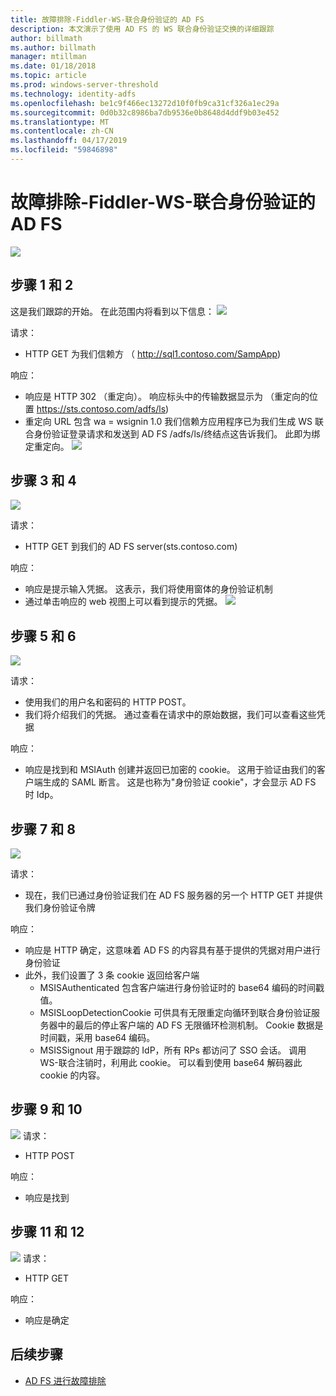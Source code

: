 ```yaml
---
title: 故障排除-Fiddler-WS-联合身份验证的 AD FS
description: 本文演示了使用 AD FS 的 WS 联合身份验证交换的详细跟踪
author: billmath
ms.author: billmath
manager: mtillman
ms.date: 01/18/2018
ms.topic: article
ms.prod: windows-server-threshold
ms.technology: identity-adfs
ms.openlocfilehash: be1c9f466ec13272d10f0fb9ca31cf326a1ec29a
ms.sourcegitcommit: 0d0b32c8986ba7db9536e0b8648d4ddf9b03e452
ms.translationtype: MT
ms.contentlocale: zh-CN
ms.lasthandoff: 04/17/2019
ms.locfileid: "59846898"
---
```

# <a name="ad-fs-troubleshooting---fiddler---ws-federation"></a>故障排除-Fiddler-WS-联合身份验证的 AD FS
![](media/ad-fs-tshoot-fiddler-ws-fed/fiddler9.png)

## <a name="step-1-and-2"></a>步骤 1 和 2
这是我们跟踪的开始。  在此范围内将看到以下信息： ![](media/ad-fs-tshoot-fiddler-ws-fed/fiddler1.png)

请求：

- HTTP GET 为我们信赖方 （ http://sql1.contoso.com/SampApp)

响应：

- 响应是 HTTP 302 （重定向）。  响应标头中的传输数据显示为 （重定向的位置 https://sts.contoso.com/adfs/ls)
- 重定向 URL 包含 wa = wsignin 1.0 我们信赖方应用程序已为我们生成 WS 联合身份验证登录请求和发送到 AD FS /adfs/ls/终结点这告诉我们。  此即为绑定重定向。
![](media/ad-fs-tshoot-fiddler-ws-fed/fiddler2.png)

## <a name="step-3-and-4"></a>步骤 3 和 4

![](media/ad-fs-tshoot-fiddler-ws-fed/fiddler3.png)

请求：

- HTTP GET 到我们的 AD FS server(sts.contoso.com)

响应：

- 响应是提示输入凭据。  这表示，我们将使用窗体的身份验证机制
- 通过单击响应的 web 视图上可以看到提示的凭据。
![](media/ad-fs-tshoot-fiddler-ws-fed/fiddler6.png)

## <a name="step-5-and-6"></a>步骤 5 和 6

![](media/ad-fs-tshoot-fiddler-ws-fed/fiddler4.png)

请求：

- 使用我们的用户名和密码的 HTTP POST。  
- 我们将介绍我们的凭据。  通过查看在请求中的原始数据，我们可以查看这些凭据

响应：

- 响应是找到和 MSIAuth 创建并返回已加密的 cookie。  这用于验证由我们的客户端生成的 SAML 断言。  这是也称为"身份验证 cookie"，才会显示 AD FS 时 Idp。


## <a name="step-7-and-8"></a>步骤 7 和 8
![](media/ad-fs-tshoot-fiddler-ws-fed/fiddler5.png)

请求：

- 现在，我们已通过身份验证我们在 AD FS 服务器的另一个 HTTP GET 并提供我们身份验证令牌

响应：

- 响应是 HTTP 确定，这意味着 AD FS 的内容具有基于提供的凭据对用户进行身份验证
- 此外，我们设置了 3 条 cookie 返回给客户端
    - MSISAuthenticated 包含客户端进行身份验证时的 base64 编码的时间戳值。
    - MSISLoopDetectionCookie 可供具有无限重定向循环到联合身份验证服务器中的最后的停止客户端的 AD FS 无限循环检测机制。 Cookie 数据是时间戳，采用 base64 编码。
    - MSISSignout 用于跟踪的 IdP，所有 RPs 都访问了 SSO 会话。 调用 WS-联合注销时，利用此 cookie。 可以看到使用 base64 解码器此 cookie 的内容。
    
## <a name="step-9-and-10"></a>步骤 9 和 10
![](media/ad-fs-tshoot-fiddler-ws-fed/fiddler7.png) 请求：

- HTTP POST

响应：

- 响应是找到

## <a name="step-11-and-12"></a>步骤 11 和 12
![](media/ad-fs-tshoot-fiddler-ws-fed/fiddler8.png) 请求：

- HTTP GET

响应：

- 响应是确定

## <a name="next-steps"></a>后续步骤

- [AD FS 进行故障排除](ad-fs-tshoot-overview.md)